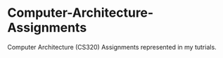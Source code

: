 # Computer-Architecture-Assignments
Computer Architecture (CS320) Assignments represented in my tutrials.
